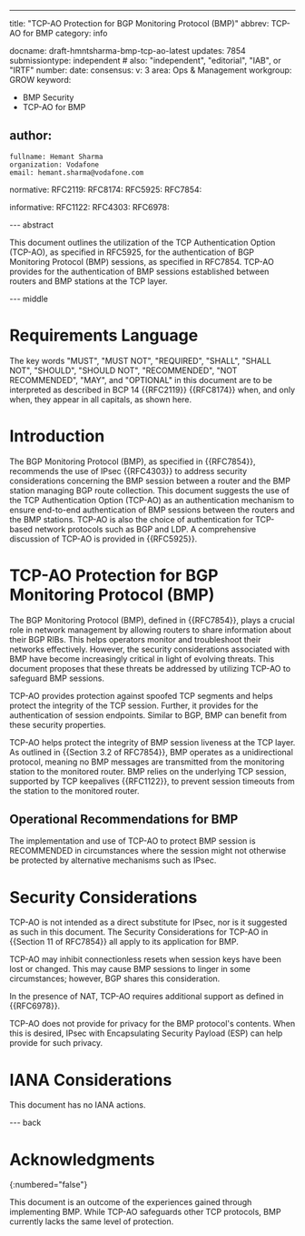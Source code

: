 ---
title: "TCP-AO Protection for BGP Monitoring Protocol (BMP)"
abbrev: TCP-AO for BMP
category: info

docname: draft-hmntsharma-bmp-tcp-ao-latest
updates: 7854
submissiontype: independent  # also: "independent", "editorial", "IAB", or "IRTF"
number:
date:
consensus:
v: 3
area: Ops & Management
workgroup: GROW
keyword:
 - BMP Security
 - TCP-AO for BMP

author:
 -
    fullname: Hemant Sharma
    organization: Vodafone
    email: hemant.sharma@vodafone.com

normative:
 RFC2119:
 RFC8174:
 RFC5925:
 RFC7854:

informative:
 RFC1122:
 RFC4303:
 RFC6978:

--- abstract

This document outlines the utilization of the TCP Authentication Option (TCP-AO), as specified in RFC5925, for the authentication of BGP Monitoring Protocol (BMP) sessions, as specified in RFC7854. TCP-AO provides for the authentication of BMP sessions established between routers and BMP stations at the TCP layer.


--- middle

# Requirements Language

The key words "MUST", "MUST NOT", "REQUIRED", "SHALL",
"SHALL NOT", "SHOULD", "SHOULD NOT", "RECOMMENDED", "NOT
RECOMMENDED", "MAY", and "OPTIONAL" in this document are to be
interpreted as described in BCP 14 {{RFC2119}}
{{RFC8174}} when, and only when, they appear in
all capitals, as shown here.

# Introduction

The BGP Monitoring Protocol (BMP), as specified in {{RFC7854}}, recommends the use of IPsec {{RFC4303}} to address security considerations concerning the BMP session between a router and the BMP station managing BGP route collection. This document suggests the use of the TCP Authentication Option (TCP-AO) as an authentication mechanism to ensure end-to-end authentication of BMP sessions between the routers and the BMP stations. TCP-AO is also the choice of authentication for TCP-based network protocols such as BGP and LDP. A comprehensive discussion of TCP-AO is provided in {{RFC5925}}.

# TCP-AO Protection for BGP Monitoring Protocol (BMP)

The BGP Monitoring Protocol (BMP), defined in {{RFC7854}}, plays a crucial role in network management by allowing routers to share information about their BGP RIBs.  This helps operators monitor and troubleshoot their networks effectively. However, the security considerations associated with BMP have become increasingly critical in light of evolving threats. This document proposes that these threats be addressed by utilizing TCP-AO to safeguard BMP sessions.

TCP-AO provides protection against spoofed TCP segments and helps protect the integrity of the TCP session.  Further, it provides for the authentication of session endpoints.  Similar to BGP, BMP can benefit from these security properties.

TCP-AO helps protect the integrity of BMP session liveness at the TCP layer.  As outlined in {{Section 3.2 of RFC7854}}, BMP operates as a unidirectional protocol, meaning no BMP messages are transmitted from the monitoring station to the monitored router.  BMP relies on the underlying TCP session, supported by TCP keepalives {{RFC1122}}, to prevent session timeouts from the station to the monitored router.

## Operational Recommendations for BMP

The implementation and use of TCP-AO to protect BMP session is RECOMMENDED in circumstances where the session might not otherwise be protected by alternative mechanisms such as IPsec.

# Security Considerations

TCP-AO is not intended as a direct substitute for IPsec, nor is it suggested as such in this document.  The Security Considerations for TCP-AO in {{Section 11 of RFC7854}} all apply to its application for BMP.

TCP-AO may inhibit connectionless resets when session keys have been lost or changed.  This may cause BMP sessions to linger in some circumstances; however, BGP shares this consideration.

In the presence of NAT, TCP-AO requires additional support as defined in {{RFC6978}}.

TCP-AO does not provide for privacy for the BMP protocol's contents.  When this is desired, IPsec with Encapsulating Security Payload (ESP) can help provide for such privacy.

# IANA Considerations

This document has no IANA actions.


--- back

# Acknowledgments
{:numbered="false"}

This document is an outcome of the experiences gained through implementing BMP. While TCP-AO safeguards other TCP protocols, BMP currently lacks the same level of protection.
